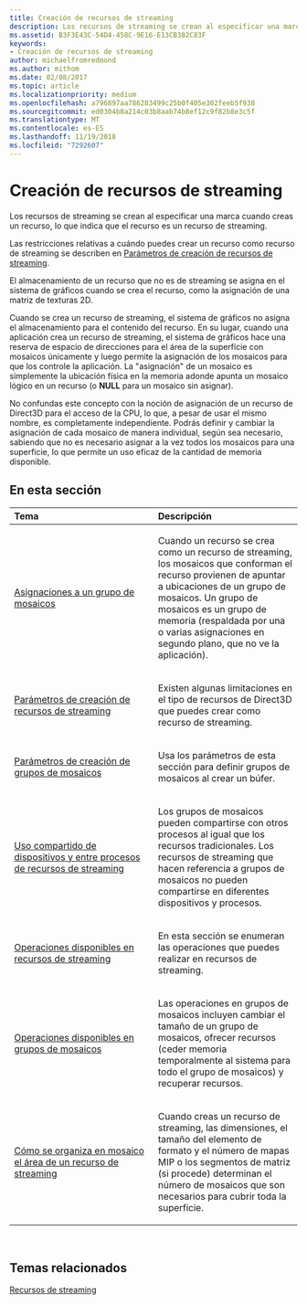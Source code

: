 ```yaml
---
title: Creación de recursos de streaming
description: Los recursos de streaming se crean al especificar una marca cuando creas un recurso, lo que indica que el recurso es un recurso de streaming.
ms.assetid: B3F3E43C-54D4-458C-9E16-E13CB382C83F
keywords:
- Creación de recursos de streaming
author: michaelfromredmond
ms.author: mithom
ms.date: 02/08/2017
ms.topic: article
ms.localizationpriority: medium
ms.openlocfilehash: a796897aa786283499c25b0f405e302feeb5f938
ms.sourcegitcommit: ed0304b8a214c03b8aab74b8ef12c9f82b8e3c5f
ms.translationtype: MT
ms.contentlocale: es-ES
ms.lasthandoff: 11/19/2018
ms.locfileid: "7292607"
---
```

# <a name="creating-streaming-resources"></a>Creación de recursos de streaming


Los recursos de streaming se crean al especificar una marca cuando creas un recurso, lo que indica que el recurso es un recurso de streaming.

Las restricciones relativas a cuándo puedes crear un recurso como recurso de streaming se describen en [Parámetros de creación de recursos de streaming](streaming-resource-creation-parameters.md).

El almacenamiento de un recurso que no es de streaming se asigna en el sistema de gráficos cuando se crea el recurso, como la asignación de una matriz de texturas 2D.

Cuando se crea un recurso de streaming, el sistema de gráficos no asigna el almacenamiento para el contenido del recurso. En su lugar, cuando una aplicación crea un recurso de streaming, el sistema de gráficos hace una reserva de espacio de direcciones para el área de la superficie con mosaicos únicamente y luego permite la asignación de los mosaicos para que los controle la aplicación. La "asignación" de un mosaico es simplemente la ubicación física en la memoria adonde apunta un mosaico lógico en un recurso (o **NULL** para un mosaico sin asignar).

No confundas este concepto con la noción de asignación de un recurso de Direct3D para el acceso de la CPU, lo que, a pesar de usar el mismo nombre, es completamente independiente. Podrás definir y cambiar la asignación de cada mosaico de manera individual, según sea necesario, sabiendo que no es necesario asignar a la vez todos los mosaicos para una superficie, lo que permite un uso eficaz de la cantidad de memoria disponible.

## <a name="span-idin-this-sectionspanin-this-section"></a><span id="in-this-section"></span>En esta sección


<table>
<colgroup>
<col width="50%" />
<col width="50%" />
</colgroup>
<thead>
<tr class="header">
<th align="left">Tema</th>
<th align="left">Descripción</th>
</tr>
</thead>
<tbody>
<tr class="odd">
<td align="left"><p><a href="mappings-are-into-a-tile-pool.md">Asignaciones a un grupo de mosaicos</a></p></td>
<td align="left"><p>Cuando un recurso se crea como un recurso de streaming, los mosaicos que conforman el recurso provienen de apuntar a ubicaciones de un grupo de mosaicos. Un grupo de mosaicos es un grupo de memoria (respaldada por una o varias asignaciones en segundo plano, que no ve la aplicación).</p></td>
</tr>
<tr class="even">
<td align="left"><p><a href="streaming-resource-creation-parameters.md">Parámetros de creación de recursos de streaming</a></p></td>
<td align="left"><p>Existen algunas limitaciones en el tipo de recursos de Direct3D que puedes crear como recurso de streaming.</p></td>
</tr>
<tr class="odd">
<td align="left"><p><a href="tile-pool-creation-parameters.md">Parámetros de creación de grupos de mosaicos</a></p></td>
<td align="left"><p>Usa los parámetros de esta sección para definir grupos de mosaicos al crear un búfer.</p></td>
</tr>
<tr class="even">
<td align="left"><p><a href="streaming-resource-cross-process-and-device-sharing.md">Uso compartido de dispositivos y entre procesos de recursos de streaming</a></p></td>
<td align="left"><p>Los grupos de mosaicos pueden compartirse con otros procesos al igual que los recursos tradicionales. Los recursos de streaming que hacen referencia a grupos de mosaicos no pueden compartirse en diferentes dispositivos y procesos.</p></td>
</tr>
<tr class="odd">
<td align="left"><p><a href="operations-available-on-streaming-resources.md">Operaciones disponibles en recursos de streaming</a></p></td>
<td align="left"><p>En esta sección se enumeran las operaciones que puedes realizar en recursos de streaming.</p></td>
</tr>
<tr class="even">
<td align="left"><p><a href="operations-available-on-tile-pools.md">Operaciones disponibles en grupos de mosaicos</a></p></td>
<td align="left"><p>Las operaciones en grupos de mosaicos incluyen cambiar el tamaño de un grupo de mosaicos, ofrecer recursos (ceder memoria temporalmente al sistema para todo el grupo de mosaicos) y recuperar recursos.</p></td>
</tr>
<tr class="odd">
<td align="left"><p><a href="how-a-streaming-resource-s-area-is-tiled.md">Cómo se organiza en mosaico el área de un recurso de streaming</a></p></td>
<td align="left"><p>Cuando creas un recurso de streaming, las dimensiones, el tamaño del elemento de formato y el número de mapas MIP o los segmentos de matriz (si procede) determinan el número de mosaicos que son necesarios para cubrir toda la superficie.</p></td>
</tr>
</tbody>
</table>

 

## <a name="span-idrelated-topicsspanrelated-topics"></a><span id="related-topics"></span>Temas relacionados


[Recursos de streaming](streaming-resources.md)

 

 




